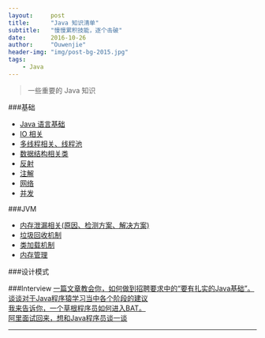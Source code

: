```yaml
---
layout:     post
title:      "Java 知识清单"
subtitle:   "慢慢累积技能，逐个击破"
date:       2016-10-26
author:     "Ouwenjie"
header-img: "img/post-bg-2015.jpg"
tags:
    - Java
---
```


>一些重要的 Java 知识   
   
###基础
- [Java 语言基础]()   
- [IO 相关]()   
- [多线程相关、线程池]()   
- [数据结构相关类]()   
- [反射]()   
- [注解](http://blog.csdn.net/duo2005duo/article/details/50505884)   
- [网络]()
- [并发]()   



###JVM   
- [内存泄漏相关(原因、检测方案、解决方案)]()
- [垃圾回收机制]()   
- [类加载机制]()   
- [内存管理]()   

###设计模式   



###Interview
[一篇文章教会你，如何做到招聘要求中的“要有扎实的Java基础”。](http://www.cnblogs.com/zuoxiaolong/p/life53.html)   
[谈谈对于Java程序猿学习当中各个阶段的建议](http://www.cnblogs.com/zuoxiaolong/p/life51.html)   
[我来告诉你，一个草根程序员如何进入BAT。](http://www.cnblogs.com/zuoxiaolong/p/life54.html)   
[阿里面试回来，想和Java程序员谈一谈](http://www.jianshu.com/p/5681a1f0aad6#)   

---
